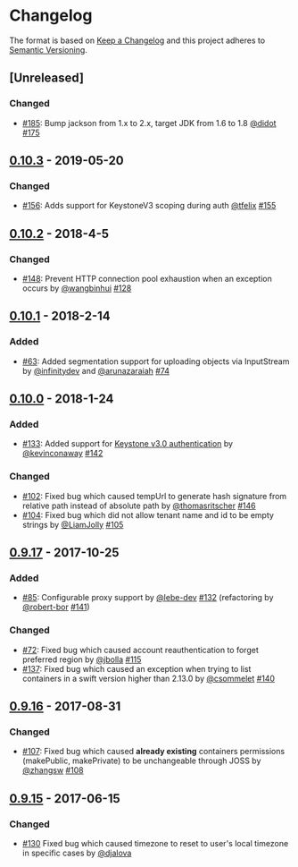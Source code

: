 # Changelog

The format is based on [Keep a Changelog](http://keepachangelog.com/en/1.0.0/)
and this project adheres to [Semantic Versioning](http://semver.org/spec/v2.0.0.html).

## [Unreleased]
### Changed
- [#185](https://github.com/javaswift/joss/pull/185): Bump jackson from 1.x to 2.x, target JDK from 1.6 to 1.8 [@didot](https://github.com/didot) [#175](https://github.com/javaswift/joss/issues/175)

## [0.10.3](https://github.com/javaswift/joss/releases/tag/v0.10.3) - 2019-05-20
### Changed
- [#156](https://github.com/javaswift/joss/pull/156): Adds support for KeystoneV3 scoping during auth [@tfelix](https://github.com/tfelix) [#155](https://github.com/javaswift/joss/issues/155)  

## [0.10.2](https://github.com/javaswift/joss/releases/tag/v0.10.2) - 2018-4-5
### Changed
- [#148](https://github.com/javaswift/joss/issues/148): Prevent HTTP connection pool exhaustion when an exception occurs by [@wangbinhui](https://github.com/wangbinhui) [#128](https://github.com/javaswift/joss/pull/128)  

## [0.10.1](https://github.com/javaswift/joss/releases/tag/v10.0.1) - 2018-2-14
### Added
- [#63](https://github.com/javaswift/joss/issues/63): Added segmentation support for uploading objects via InputStream by [@infinitydev](https://github.com/infinitydev) and [@arunazaraiah](https://github.com/arunazaraiah) [#74](https://github.com/javaswift/joss/pull/74)

## [0.10.0](https://github.com/javaswift/joss/releases/tag/v0.10.0) - 2018-1-24
### Added
- [#133](https://github.com/javaswift/joss/issues/133): Added support for [Keystone v3.0 authentication](https://developer.openstack.org/api-ref/identity/v3/index.html#authentication-and-token-management) by [@kevinconaway](https://github.com/kevinconaway) [#142](https://github.com/javaswift/joss/pull/142)
### Changed
- [#102](https://github.com/javaswift/joss/issues/102): Fixed bug which caused tempUrl to generate hash signature from relative path instead of absolute path by [@thomasritscher](https://github.com/thomasritscher) [#146](https://github.com/javaswift/joss/pull/146)  
- [#104](https://github.com/javaswift/joss/issues/104): Fixed bug which did not allow tenant name and id to be empty strings by [@LiamJolly](https://github.com/LiamJolly) [#105](https://github.com/javaswift/joss/pull/105)  

## [0.9.17](https://github.com/javaswift/joss/releases/tag/v0.9.17) - 2017-10-25
### Added
- [#85](https://github.com/javaswift/joss/issues/85): Configurable proxy support by [@lebe-dev](https://github.com/lebe-dev) [#132](https://github.com/javaswift/joss/pull/132) (refactoring by [@robert-bor](https://github.com/robert-bor) [#141](https://github.com/javaswift/joss/pull/141))

### Changed
- [#72](https://github.com/javaswift/joss/issues/72): Fixed bug which caused account reauthentication to forget preferred region by [@jbolla](https://github.com/jbolla) [#115](https://github.com/javaswift/joss/pull/115)
- [#137](https://github.com/javaswift/joss/issues/137): Fixed bug which caused an exception when trying to list containers in a swift version higher than 2.13.0 by [@csommelet](https://github.com/csommelet) [#140](https://github.com/javaswift/joss/pull/140)

## [0.9.16](https://github.com/javaswift/joss/releases/tag/v0.9.16) - 2017-08-31

### Changed
- [#107](https://github.com/javaswift/joss/issues/72): Fixed bug which caused **already existing** containers permissions (makePublic, makePrivate) to be unchangeable through JOSS by [@zhangsw](https://github.com/zhangsw) [#108](https://github.com/javaswift/joss/pull/108)

## [0.9.15](https://github.com/javaswift/joss/releases/tag/v0.9.15) - 2017-06-15

### Changed
- [#130](https://github.com/javaswift/joss/pull/130) Fixed bug which caused timezone to reset to user's local timezone in specific cases by [@djalova](https://github.com/djalova)
